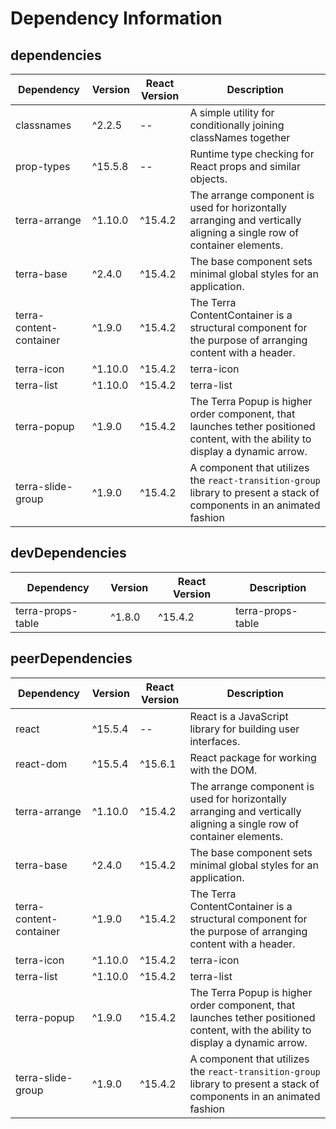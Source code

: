 # Dependency Information

## dependencies
| Dependency | Version | React Version | Description |
|-|-|-|-|
| classnames | ^2.2.5 | -- | A simple utility for conditionally joining classNames together |
| prop-types | ^15.5.8 | -- | Runtime type checking for React props and similar objects. |
| terra-arrange | ^1.10.0 | ^15.4.2 | The arrange component is used for horizontally arranging and vertically aligning a single row of container elements. |
| terra-base | ^2.4.0 | ^15.4.2 | The base component sets minimal global styles for an application. |
| terra-content-container | ^1.9.0 | ^15.4.2 | The Terra ContentContainer is a structural component for the purpose of arranging content with a header. |
| terra-icon | ^1.10.0 | ^15.4.2 | terra-icon |
| terra-list | ^1.10.0 | ^15.4.2 | terra-list |
| terra-popup | ^1.9.0 | ^15.4.2 | The Terra Popup is higher order component, that launches tether positioned content, with the ability to display a dynamic arrow. |
| terra-slide-group | ^1.9.0 | ^15.4.2 | A component that utilizes the `react-transition-group` library to present a stack of components in an animated fashion |

## devDependencies
| Dependency | Version | React Version | Description |
|-|-|-|-|
| terra-props-table | ^1.8.0 | ^15.4.2 | terra-props-table |

## peerDependencies
| Dependency | Version | React Version | Description |
|-|-|-|-|
| react | ^15.5.4 | -- | React is a JavaScript library for building user interfaces. |
| react-dom | ^15.5.4 | ^15.6.1 | React package for working with the DOM. |
| terra-arrange | ^1.10.0 | ^15.4.2 | The arrange component is used for horizontally arranging and vertically aligning a single row of container elements. |
| terra-base | ^2.4.0 | ^15.4.2 | The base component sets minimal global styles for an application. |
| terra-content-container | ^1.9.0 | ^15.4.2 | The Terra ContentContainer is a structural component for the purpose of arranging content with a header. |
| terra-icon | ^1.10.0 | ^15.4.2 | terra-icon |
| terra-list | ^1.10.0 | ^15.4.2 | terra-list |
| terra-popup | ^1.9.0 | ^15.4.2 | The Terra Popup is higher order component, that launches tether positioned content, with the ability to display a dynamic arrow. |
| terra-slide-group | ^1.9.0 | ^15.4.2 | A component that utilizes the `react-transition-group` library to present a stack of components in an animated fashion |
